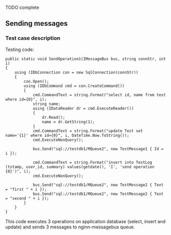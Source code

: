 TODO complete

## Sending messages ##




### Test case description ###


Testing code:
```
public static void SendOperation1(IMessageBus bus, string connStr, int i)
{
    using (IDbConnection con = new SqlConnection(connStr))
    {
        con.Open();
        using (IDbCommand cmd = con.CreateCommand())
        {
            cmd.CommandText = string.Format("select id, name from test where id={0}", i);
            string name;
            using (IDataReader dr = cmd.ExecuteReader())
            {
                dr.Read();
                name = dr.GetString(1);
            }
            cmd.CommandText = string.Format("update Test set name='{1}' where id={0}", i, DateTime.Now.ToString());
            cmd.ExecuteNonQuery();

            bus.Send("sql://testdb1/MQueue2", new TestMessage1 { Id = i });
                
            cmd.CommandText = string.Format("insert into TestLog (tstamp, user_id, summary) values(getdate(), 'I', 'send operation {0}')", i);
            cmd.ExecuteNonQuery();

            bus.Send("sql://testdb1/MQueue2", new TestMessage2 { Text = "first " + i });
            bus.Send("sql://testdb1/MQueue2", new TestMessage2 { Text = "second " + i });
        }
    }
}
```

This code executes 3 operations on application database (select, insert and update) and sends 3 messages to nginn-messagebus queue.
